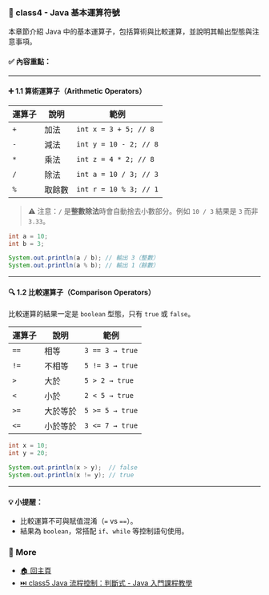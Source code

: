 ### 📘 class4 - Java 基本運算符號

本章節介紹 Java 中的基本運算子，包括算術與比較運算，並說明其輸出型態與注意事項。

#### ✅ 內容重點：

---

#### ➕ 1.1 算術運算子（Arithmetic Operators）

| 運算子 | 說明     | 範例                         |
|--------|----------|------------------------------|
| `+`    | 加法     | `int x = 3 + 5; // 8`        |
| `-`    | 減法     | `int y = 10 - 2; // 8`       |
| `*`    | 乘法     | `int z = 4 * 2; // 8`        |
| `/`    | 除法     | `int a = 10 / 3; // 3`       |
| `%`    | 取餘數   | `int r = 10 % 3; // 1`       |

> ⚠️ 注意：`/` 是**整數除法**時會自動捨去小數部分。例如 `10 / 3` 結果是 `3` 而非 `3.33`。

```java
int a = 10;
int b = 3;

System.out.println(a / b); // 輸出 3（整數）
System.out.println(a % b); // 輸出 1（餘數）
```

---

#### 🔍 1.2 比較運算子（Comparison Operators）

比較運算的結果一定是 `boolean` 型態，只有 `true` 或 `false`。

| 運算子 | 說明         | 範例                         |
|--------|--------------|------------------------------|
| `==`   | 相等         | `3 == 3 → true`              |
| `!=`   | 不相等       | `5 != 3 → true`              |
| `>`    | 大於         | `5 > 2 → true`               |
| `<`    | 小於         | `2 < 5 → true`               |
| `>=`   | 大於等於     | `5 >= 5 → true`              |
| `<=`   | 小於等於     | `3 <= 7 → true`              |

```java
int x = 10;
int y = 20;

System.out.println(x > y);  // false
System.out.println(x != y); // true
```

---

#### 💡 小提醒：
- 比較運算不可與賦值混淆（`=` vs `==`）。
- 結果為 `boolean`，常搭配 `if`、`while` 等控制語句使用。

### 📎 More
* [🏠 回主頁](../README.md)
* [⏭️ class5 Java 流程控制：判斷式 - Java 入門課程教學](../class5%20Java%20流程控制：判斷式%20-%20Java%20入門課程教學/README.md)